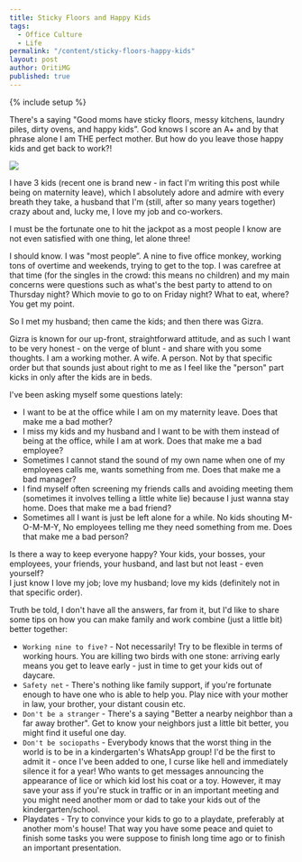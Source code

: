 ```yaml
---
title: Sticky Floors and Happy Kids
tags: 
  - Office Culture
  - Life
permalink: "/content/sticky-floors-happy-kids"
layout: post
author: OritiMG
published: true
---
```



{% include setup %}

There's a saying "Good moms have sticky floors, messy kitchens, laundry piles, dirty ovens, and happy kids”. God knows I score an A+ and by that phrase alone I am THE perfect mother. But how do you leave those happy kids and get back to work?!

<div class="thumbnail">
  <img src="{{BASE_PATH}}/assets/images/posts/happy-kids/wonder-woman.jpg">
</div>

I have 3 kids (recent one is brand new - in fact I'm writing this post while being on maternity leave), which I absolutely adore and admire with every breath they take, a husband that I'm (still, after so many years together) crazy about and, lucky me, I love my job and co-workers. 

I must be the fortunate one to hit the jackpot as a most people I know are not even satisfied with one thing, let alone three!  

I should know. I was "most people”. A nine to five office monkey, working tons of overtime and weekends, trying to get to the top. I was carefree at that time (for the singles in the crowd: this means no children) and my main concerns were questions such as what's the best party to attend to on Thursday night? Which movie to go to on Friday night? What to eat, where? You get my point.

So I met my husband; then came the kids; and then there was Gizra.

Gizra is known for our up-front, straightforward attitude, and as such I want to be very honest - on the verge of blunt - and share with you some thoughts.
I am a working mother. A wife. A person. Not by that specific order but that sounds just about right to me as I feel like the "person" part kicks in only after the kids are in beds.

I've been asking myself some questions lately:

* I want to be at the office while I am on my maternity leave. Does that make me a bad mother?
* I miss my kids and my husband and I want to be with them instead of being at the office, while I am at work. Does that make me a bad employee?
* Sometimes I cannot stand the sound of my own name when one of my employees calls me, wants something from me. Does that make me a bad manager?
* I find myself often screening my friends calls and avoiding meeting them (sometimes it involves telling a little white lie) because I just wanna stay home. Does that make me a bad friend?
* Sometimes all I want is just be left alone for a while. No kids shouting M-O-M-M-Y, No employees telling me they need something from me. Does that make me a bad person?

Is there a way to keep everyone happy? Your kids, your bosses, your employees, your friends, your husband, and last but not least - even yourself?  
I just know I love my job; love my husband; love my kids (definitely not in that specific order).

Truth be told, I don't have all the answers, far from it, but I'd like to share some tips on how you can make family and work combine (just a little bit) better together:

* ``Working nine to five?`` - Not necessarily! Try to be flexible in terms of working hours. You are killing two birds with one stone: arriving early means you get to leave early - just in time to get your kids out of daycare.
* ``Safety net`` - There's nothing like family support, if you're fortunate enough to have one who is able to help you. Play nice with your mother in law, your brother, your distant cousin etc.
* ``Don't be a stranger`` - There's a saying "Better a nearby neighbor than a far away brother". Get to know your neighbors just a little bit better, you might find it useful one day.
* ``Don't be sociopaths`` - Everybody knows that the worst thing in the world is to be in a kindergarten's WhatsApp group! I'd be the first to admit it - once I've been added to one, I curse like hell and immediately silence it for a year! Who wants to get messages announcing the appearance of lice or which kid lost his coat or a toy. However, it may save your ass if you're stuck in traffic or in an important meeting and you might need another mom or dad to take your kids out of the kindergarten/school.
* Playdates - Try to convince your kids to go to a playdate, preferably at another mom's house! That way you have some peace and quiet to finish some tasks you were suppose to finish long time ago or to finish an important presentation.
